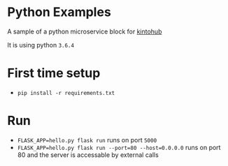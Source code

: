 # Python Examples

A sample of a python microservice block for [kintohub](http://kintohub.com)


It is using python `3.6.4`

# First time setup
* `pip install -r requirements.txt`

# Run
- `FLASK_APP=hello.py flask run` runs on port `5000`
- `FLASK_APP=hello.py flask run --port=80 --host=0.0.0.0` runs on port 80 and the server is accessable by external calls
 
